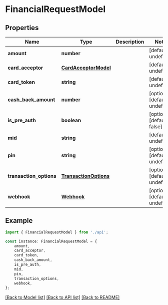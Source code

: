 # FinancialRequestModel


## Properties

Name | Type | Description | Notes
------------ | ------------- | ------------- | -------------
**amount** | **number** |  | [default to undefined]
**card_acceptor** | [**CardAcceptorModel**](CardAcceptorModel.md) |  | [default to undefined]
**card_token** | **string** |  | [default to undefined]
**cash_back_amount** | **number** |  | [optional] [default to undefined]
**is_pre_auth** | **boolean** |  | [optional] [default to false]
**mid** | **string** |  | [default to undefined]
**pin** | **string** |  | [optional] [default to undefined]
**transaction_options** | [**TransactionOptions**](TransactionOptions.md) |  | [optional] [default to undefined]
**webhook** | [**Webhook**](Webhook.md) |  | [optional] [default to undefined]

## Example

```typescript
import { FinancialRequestModel } from './api';

const instance: FinancialRequestModel = {
    amount,
    card_acceptor,
    card_token,
    cash_back_amount,
    is_pre_auth,
    mid,
    pin,
    transaction_options,
    webhook,
};
```

[[Back to Model list]](../README.md#documentation-for-models) [[Back to API list]](../README.md#documentation-for-api-endpoints) [[Back to README]](../README.md)
